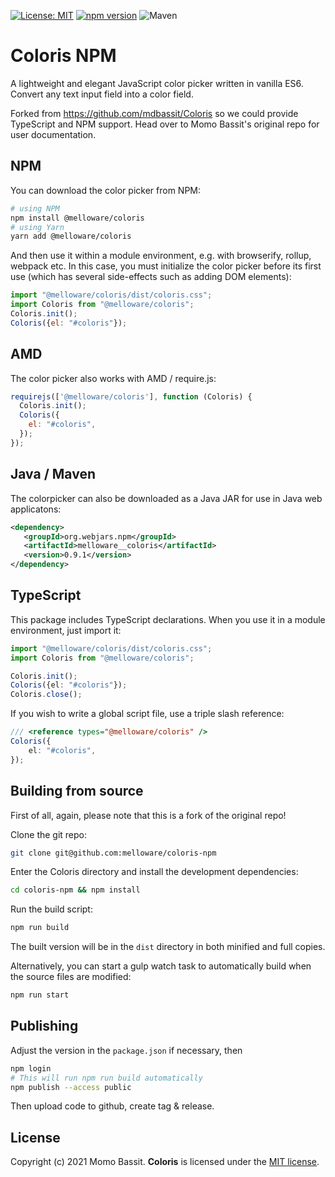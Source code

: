 [![License: MIT](https://img.shields.io/badge/License-MIT-yellow.svg)](https://opensource.org/licenses/MIT)
[![npm version](https://badge.fury.io/js/@melloware%2Fcoloris.svg)](https://badge.fury.io/js/@melloware%2Fcoloris)
![Maven](https://img.shields.io/maven-central/v/org.webjars.npm/melloware__coloris)

# Coloris NPM

A lightweight and elegant JavaScript color picker written in vanilla ES6.  
Convert any text input field into a color field.

Forked from https://github.com/mdbassit/Coloris so we could provide TypeScript and NPM support. Head over to Momo Bassit's original repo for user documentation.

## NPM

You can download the color picker from NPM:

```bash
# using NPM
npm install @melloware/coloris
# using Yarn
yarn add @melloware/coloris
```

And then use it within a module environment, e.g. with browserify, rollup,
webpack etc. In this case, you must initialize the color picker before its
first use (which has several side-effects such as adding DOM elements):

```javascript
import "@melloware/coloris/dist/coloris.css";
import Coloris from "@melloware/coloris";
Coloris.init();
Coloris({el: "#coloris"});
```

## AMD

The color picker also works with AMD / require.js:

```javascript
requirejs(['@melloware/coloris'], function (Coloris) {
  Coloris.init();
  Coloris({
    el: "#coloris",
  });
});
```

## Java / Maven

The colorpicker can also be downloaded as a Java JAR for use in Java web applicatons:

```xml
<dependency>
   <groupId>org.webjars.npm</groupId>
   <artifactId>melloware__coloris</artifactId>
   <version>0.9.1</version>
</dependency>
```

## TypeScript

This package includes TypeScript declarations. When you use it in a module
environment, just import it:

```typescript
import "@melloware/coloris/dist/coloris.css";
import Coloris from "@melloware/coloris";

Coloris.init();
Coloris({el: "#coloris"});
Coloris.close();
```

If you wish to write a global script file, use a triple slash reference:

```typescript
/// <reference types="@melloware/coloris" />
Coloris({
    el: "#coloris",
});
```

## Building from source

First of all, again, please note that this is a fork of the original repo!

Clone the git repo:
```bash
git clone git@github.com:melloware/coloris-npm
```

Enter the Coloris directory and install the development dependencies:
```bash
cd coloris-npm && npm install
```

Run the build script:
```bash
npm run build
```
The built version will be in the `dist` directory in both minified and full copies.

Alternatively, you can start a gulp watch task to automatically build when the source files are modified:
```bash
npm run start
```

## Publishing

Adjust the version in the `package.json` if necessary, then

```bash
npm login
# This will run npm run build automatically
npm publish --access public
```

Then upload code to github, create tag & release.

## License

Copyright (c) 2021 Momo Bassit.
**Coloris** is licensed under the [MIT license](https://github.com/melloware/coloris-npm/blob/main/LICENSE).
